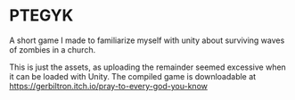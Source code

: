 # PTEGYK
A short game I made to familiarize myself with unity about surviving waves of zombies in a church.

This is just the assets, as uploading the remainder seemed excessive when it can be loaded with Unity.
The compiled game is downloadable at https://gerbiltron.itch.io/pray-to-every-god-you-know
